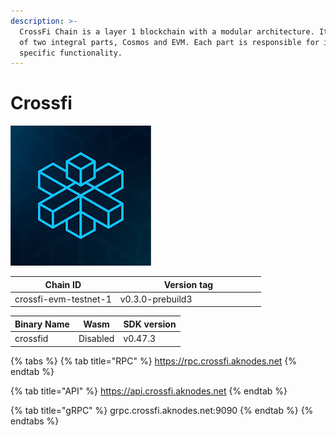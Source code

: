 ```yaml
---
description: >-
  CrossFi Chain is a layer 1 blockchain with a modular architecture. It consists
  of two integral parts, Cosmos and EVM. Each part is responsible for its
  specific functionality.
---
```


# Crossfi

![](../.gitbook/assets/images.jpeg)

<table><thead><tr><th>Chain ID</th><th width="218.33333333333331">Version tag</th></tr></thead><tbody><tr><td>crossfi-evm-testnet-1</td><td>v0.3.0-prebuild3</td></tr></tbody></table>



| Binary Name | Wasm     | SDK version |
| ----------- | -------- | ----------- |
| crossfid    | Disabled | v0.47.3     |

{% tabs %}
{% tab title="RPC" %}
https://rpc.crossfi.aknodes.net
{% endtab %}

{% tab title="API" %}
https://api.crossfi.aknodes.net
{% endtab %}

{% tab title="gRPC" %}
grpc.crossfi.aknodes.net:9090
{% endtab %}
{% endtabs %}
